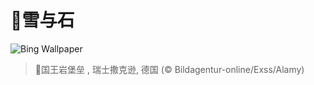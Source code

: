 # 🔖雪与石

![Bing Wallpaper](https://www.bing.com/th?id=OHR.FestungKonigsteinElbsandsteingebirge_ZH-CN2192655745_1920x1080.jpg&rf=LaDigue_1920x1080.jpg&pid=hp)

> 📝国王岩堡垒 , 瑞士撒克逊, 德国 (© Bildagentur-online/Exss/Alamy)
